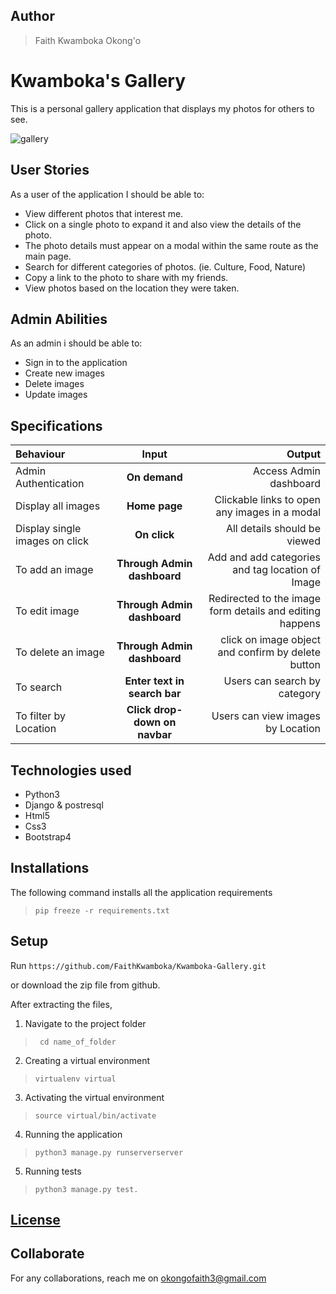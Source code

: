 ## Author
> Faith Kwamboka Okong'o

# Kwamboka's Gallery
This is a personal gallery application that displays my photos for others to see.

![gallery](https://user-images.githubusercontent.com/100117264/170846752-bf477629-d175-4b06-829b-9f92d12ed29d.png)

## User Stories
As a user of the application I should be able to:
* View different photos that interest me.
* Click on a single photo to expand it and also view the details of the photo.
* The photo details must appear on a modal within the same route as the main page.
* Search for different categories of photos. (ie. Culture, Food, Nature)
* Copy a link to the photo to share with my friends.
* View photos based on the location they were taken.


## Admin Abilities
As an admin i should be able to:
* Sign in to the application
* Create new images 
* Delete images
* Update images

## Specifications
| Behaviour | Input | Output |
| :---------------- | :---------------: | ------------------: |
| Admin Authentication | **On demand** | Access Admin dashboard |
| Display all images | **Home page** | Clickable links to open any images in a modal |
| Display single images on click | **On  click** | All details should be viewed|
| To add an image  | **Through Admin dashboard** | Add and add categories and tag location of Image|
| To edit image  | **Through Admin dashboard** | Redirected to the  image form details and editing happens|
| To delete an image  | **Through Admin dashboard** | click on image object and confirm by delete button|
| To search  | **Enter text in search bar** | Users can search by category|
| To filter by Location  | **Click drop-down on navbar** | Users can view images by Location|

## Technologies used
* Python3
* Django & postresql
* Html5
* Css3
* Bootstrap4


## Installations

The following command installs all the application requirements
>``pip freeze -r requirements.txt``

## Setup
Run 
``https://github.com/FaithKwamboka/Kwamboka-Gallery.git``

or download the zip file from github.

After extracting the files, 

1. Navigate to the project folder
>`` cd name_of_folder`` 

2. Creating a virtual environment
>``virtualenv virtual``

3. Activating the virtual environment
>``source virtual/bin/activate``

4. Running the application
>``python3 manage.py runserverserver``

5. Running tests

 > ``python3 manage.py test.``

## [License](https://github.com/FaithKwamboka/Kwamboka-Gallery/blob/master/LICENSE)

## Collaborate
For any collaborations, reach me on [okongofaith3@gmail.com]()